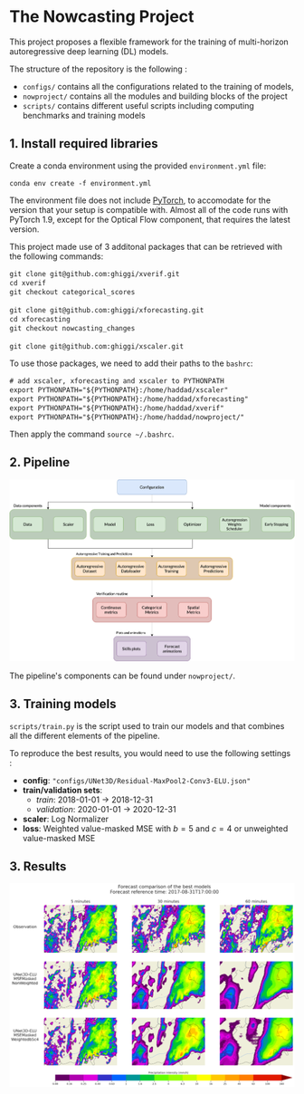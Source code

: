 # The Nowcasting Project

This project proposes a flexible framework for the training of multi-horizon autoregressive deep learning (DL) models.

The structure of the repository is the following :
  * `configs/` contains all the configurations related to the training of models,
  * `nowproject/` contains all the modules and building blocks of the project
  * `scripts/` contains different useful scripts including computing benchmarks and training models


## 1. Install required libraries

Create a conda environment using the provided `environment.yml` file:
```shell
conda env create -f environment.yml
```

The environment file does not include [PyTorch](https://pytorch.org/get-started/locally/), to accomodate for the version that your setup is compatible with. Almost all of the code runs with PyTorch 1.9, except for the Optical Flow component, that requires the latest version.

This project made use of 3 additonal packages that can be retrieved with the following commands:
```shell
git clone git@github.com:ghiggi/xverif.git
cd xverif
git checkout categorical_scores

git clone git@github.com:ghiggi/xforecasting.git
cd xforecasting
git checkout nowcasting_changes

git clone git@github.com:ghiggi/xscaler.git
```

To use those packages, we need to add their paths to the `bashrc`:
```shell
# add xscaler, xforecasting and xscaler to PYTHONPATH
export PYTHONPATH="${PYTHONPATH}:/home/haddad/xscaler"
export PYTHONPATH="${PYTHONPATH}:/home/haddad/xforecasting"
export PYTHONPATH="${PYTHONPATH}:/home/haddad/xverif"
export PYTHONPATH="${PYTHONPATH}:/home/haddad/nowproject/"
```
Then apply the command ```source ~/.bashrc```.

## 2. Pipeline
![pipeline outline](./figs/pipeline_outline.png)

The pipeline's components can be found under `nowproject/`.

## 3. Training models

`scripts/train.py` is the script used to train our models and that combines all the different elements of the pipeline. 

To reproduce the best results, you would need to use the following settings :
* **config**: `"configs/UNet3D/Residual-MaxPool2-Conv3-ELU.json"`
* **train/validation sets**:
  * *train*: 2018-01-01 -> 2018-12-31
  * *validation*: 2020-01-01 -> 2020-12-31
* **scaler**: Log Normalizer
* **loss**: Weighted value-masked MSE with $b=5$ and $c=4$ or unweighted value-masked MSE


## 3. Results

![best models forecast 2017-08-31T17:00:00](./figs/best_models_2017-08-31T17:00:00.png)
